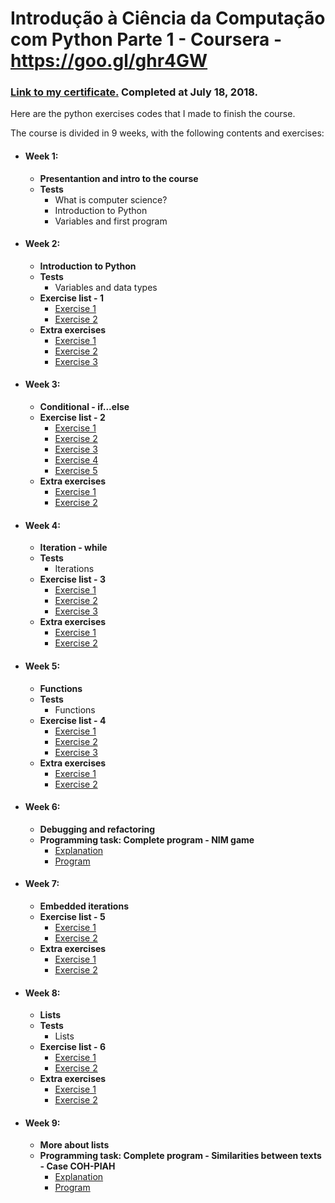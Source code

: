 # Introdução à Ciência da Computação com Python Parte 1 - Coursera - https://goo.gl/ghr4GW

### **[Link to my certificate.](https://www.coursera.org/account/accomplishments/records/26EQJJU32AQ4)** Completed at July 18, 2018. 

Here are the python exercises codes that I made to finish the course.

The course is divided in 9 weeks, with the following contents and exercises:

* #### Week 1:
  * **Presentantion and intro to the course**
  * **Tests**
      * What is computer science?
      * Introduction to Python
      * Variables and first program
      
* #### Week 2:
  * **Introduction to Python**
  * **Tests**
      * Variables and data types
  * **Exercise list - 1**
      * [Exercise 1](https://github.com/samuel-sanches-BR/Cursos-Python/blob/exercises-coursera-python1/Week2_1_perimeter_area.py)
      * [Exercise 2](https://github.com/samuel-sanches-BR/Cursos-Python/blob/exercises-coursera-python1/Week2_2_arithmetic_mean.py)
  * **Extra exercises**
      * [Exercise 1](https://github.com/samuel-sanches-BR/Cursos-Python/blob/exercises-coursera-python1/Week2_E_1_msg_value_bill.py)
      * [Exercise 2](https://github.com/samuel-sanches-BR/Cursos-Python/blob/exercises-coursera-python1/Week2_E_2_seg_day_h_m_s_conversor.py)
      * [Exercise 3](https://github.com/samuel-sanches-BR/Cursos-Python/blob/exercises-coursera-python1/Week2_E_3_show_dicker.py) 

* #### Week 3:
  * **Conditional - if...else**
  * **Exercise list - 2**
      * [Exercise 1](https://github.com/samuel-sanches-BR/Cursos-Python/blob/exercises-coursera-python1/Week3_1__even_odd.py)
      * [Exercise 2](https://github.com/samuel-sanches-BR/Cursos-Python/blob/exercises-coursera-python1/Week3_2_FizzBuzz.py)
      * [Exercise 3](https://github.com/samuel-sanches-BR/Cursos-Python/blob/exercises-coursera-python1/Week3_3_FizzBuzz2.py)
      * [Exercise 4](https://github.com/samuel-sanches-BR/Cursos-Python/blob/exercises-coursera-python1/Week3_4_FizzBuzz3.py)
      * [Exercise 5](https://github.com/samuel-sanches-BR/Cursos-Python/blob/exercises-coursera-python1/Week3_5_ascending_order.py)
  * **Extra exercises**
      * [Exercise 1](https://github.com/samuel-sanches-BR/Cursos-Python/blob/exercises-coursera-python1/Week3_E_1_distance_2_points.py)
      * [Exercise 2](https://github.com/samuel-sanches-BR/Cursos-Python/blob/exercises-coursera-python1/Week3_E_2_calc_eq_2_degree_crescent.py)
      
* #### Week 4:
  * **Iteration - while**
  * **Tests**
      * Iterations
  * **Exercise list - 3**
      * [Exercise 1](https://github.com/samuel-sanches-BR/Cursos-Python/blob/exercises-coursera-python1/Week4_1_calc_factorial.py)
      * [Exercise 2](https://github.com/samuel-sanches-BR/Cursos-Python/blob/exercises-coursera-python1/Week4_2_print_n_odd.py)
      * [Exercise 3](https://github.com/samuel-sanches-BR/Cursos-Python/blob/exercises-coursera-python1/Week4_3_sum_digits.py)
   * **Extra exercises**
      * [Exercise 1](https://github.com/samuel-sanches-BR/Cursos-Python/blob/exercises-coursera-python1/Week4_E_1_prime.py)
      * [Exercise 2](https://github.com/samuel-sanches-BR/Cursos-Python/blob/exercises-coursera-python1/Week4_E_2_has_same_number.py)
      
* #### Week 5:
  * **Functions**
  * **Tests**
      * Functions
  * **Exercise list - 4**
      * [Exercise 1](https://github.com/samuel-sanches-BR/Cursos-Python/blob/exercises-coursera-python1/Week5_1_max_function.py)
      * [Exercise 2](https://github.com/samuel-sanches-BR/Cursos-Python/blob/exercises-coursera-python1/Week5_2_higher_prime_func.py)
      * [Exercise 3](https://github.com/samuel-sanches-BR/Cursos-Python/blob/exercises-coursera-python1/Week5_3_is_vowel_func.py)
   * **Extra exercises**
      * [Exercise 1](https://github.com/samuel-sanches-BR/Cursos-Python/blob/exercises-coursera-python1/Week5_E_1_fizzbuzz_func.py)
      * [Exercise 2](https://github.com/samuel-sanches-BR/Cursos-Python/blob/exercises-coursera-python1/Week5_E_2_max_3_digits_func.py)
      
* #### Week 6:
  * **Debugging and refactoring**
  * **Programming task: Complete program - NIM game**
      * [Explanation](https://github.com/samuel-sanches-BR/Cursos-Python/blob/exercises-coursera-python1/Week6_Explanation)
      * [Program](https://github.com/samuel-sanches-BR/Cursos-Python/blob/exercises-coursera-python1/Week6_NIM_game.py)

* #### Week 7:
  * **Embedded iterations**
  * **Exercise list - 5**
      * [Exercise 1](https://github.com/samuel-sanches-BR/Cursos-Python/blob/exercises-coursera-python1/Week7_1_print_%23_full.py)
      * [Exercise 2](https://github.com/samuel-sanches-BR/Cursos-Python/blob/exercises-coursera-python1/Week7_2_print_%23_empty.py)
  * **Extra exercises**
      * [Exercise 1](https://github.com/samuel-sanches-BR/Cursos-Python/blob/exercises-coursera-python1/Week7_E_1_n_prime_func.py)
      * [Exercise 2](https://github.com/samuel-sanches-BR/Cursos-Python/blob/exercises-coursera-python1/Week7_E_2_sum_hypotenuse.py)
      
* #### Week 8:
  * **Lists**
  * **Tests**
      * Lists
  * **Exercise list - 6**
      * [Exercise 1](https://github.com/samuel-sanches-BR/Cursos-Python/blob/exercises-coursera-python1/Week8_1_del_order_list.py)
      * [Exercise 2](https://github.com/samuel-sanches-BR/Cursos-Python/blob/exercises-coursera-python1/Week8_2_sum_list.py)
  * **Extra exercises**
      * [Exercise 1](https://github.com/samuel-sanches-BR/Cursos-Python/blob/exercises-coursera-python1/Week8_E_1_return_higher_element.py)
      * [Exercise 2](https://github.com/samuel-sanches-BR/Cursos-Python/blob/exercises-coursera-python1/Week8_E_2_print_back_list.py) 

* #### Week 9:
  * **More about lists**
  * **Programming task: Complete program - Similarities between texts - Case COH-PIAH**
      * [Explanation](https://github.com/samuel-sanches-BR/Cursos-Python/blob/exercises-coursera-python1/enunciado.md)
      * [Program](https://github.com/samuel-sanches-BR/Cursos-Python/blob/exercises-coursera-python1/Week9_Similaridades_entre_textos.py)
